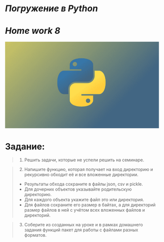 # <i>Погружение в Python
# Home work 8</i>
![Python.jpg](Python.png)
# Задание:
>1. Решить задачи, которые не успели решить на семинаре.

>2. Напишите функцию, которая получает на вход директорию и рекурсивно обходит её и все вложенные директории. 
>- Результаты обхода сохраните в файлы json, csv и pickle.
>- Для дочерних объектов указывайте родительскую директорию. 
>- Для каждого объекта укажите файл это или директория.
>- Для файлов сохраните его размер в байтах, а для директорий размер файлов в ней с учётом всех вложенных файлов и директорий.

>3. Соберите из созданных на уроке и в рамках домашнего задания функций 
пакет для работы с файлами разных форматов.